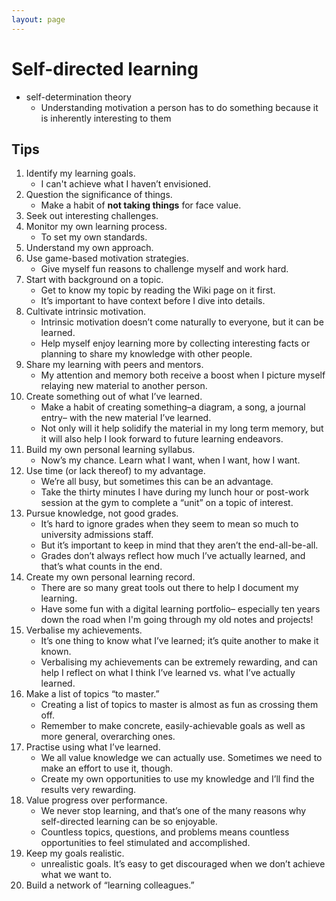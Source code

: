 ```yaml
---
layout: page
---
```


# Self-directed learning

* self-determination theory
    * Understanding motivation a person has to do something because it is inherently interesting to them

## Tips

1. Identify my learning goals.
    * I can't achieve what I haven’t envisioned.
2. Question the significance of things.
    * Make a habit of **not taking things** for face value.
3. Seek out interesting challenges.
4. Monitor my own learning process.
    * To set my own standards.
5. Understand my own approach.
6. Use game-based motivation strategies.
    * Give myself fun reasons to challenge myself and work hard.
7. Start with background on a topic.
    * Get to know my topic by reading the Wiki page on it first.
    * It’s important to have context before I dive into details.
8. Cultivate intrinsic motivation.
    * Intrinsic motivation doesn’t come naturally to everyone, but it can be learned.
    * Help myself enjoy learning more by collecting interesting facts or planning to share my knowledge with other people.
9. Share my learning with peers and mentors.
    * My attention and memory both receive a boost when I picture myself relaying new material to another person.
10. Create something out of what I’ve learned.
    * Make a habit of creating something–a diagram, a song, a journal entry– with the new material I’ve learned.
    * Not only will it help solidify the material in my long term memory, but it will also help I look forward to future learning endeavors.
11. Build my own personal learning syllabus.
    * Now’s my chance. Learn what I want, when I want, how I want.
12. Use time (or lack thereof) to my advantage.
    * We’re all busy, but sometimes this can be an advantage.
    * Take the thirty minutes I have during my lunch hour or post-work session at the gym to complete a “unit” on a topic of interest.
13. Pursue knowledge, not good grades.
    * It’s hard to ignore grades when they seem to mean so much to university admissions staff.
    * But it’s important to keep in mind that they aren’t the end-all-be-all.
    * Grades don’t always reflect how much I’ve actually learned, and that’s what counts in the end.
14. Create my own personal learning record.
    * There are so many great tools out there to help I document my learning.
    * Have some fun with a digital learning portfolio– especially ten years down the road when I'm going through my old notes and projects!
15. Verbalise my achievements.
    * It’s one thing to know what I’ve learned; it’s quite another to make it known.
    * Verbalising my achievements can be extremely rewarding, and can help I reflect on what I think I’ve learned vs. what I’ve actually learned.
16. Make a list of topics “to master.”
    * Creating a list of topics to master is almost as fun as crossing them off.
    * Remember to make concrete, easily-achievable goals as well as more general, overarching ones.
17. Practise using what I’ve learned.
    * We all value knowledge we can actually use. Sometimes we need to make an effort to use it, though.
    * Create my own opportunities to use my knowledge and I’ll find the results very rewarding.
18. Value progress over performance.
    * We never stop learning, and that’s one of the many reasons why self-directed learning can be so enjoyable.
    * Countless topics, questions, and problems means countless opportunities to feel stimulated and accomplished.
19. Keep my goals realistic.
    * unrealistic goals. It’s easy to get discouraged when we don’t achieve what we want to.
20. Build a network of “learning colleagues.”

